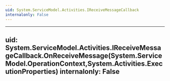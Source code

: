 ```yaml
---
uid: System.ServiceModel.Activities.IReceiveMessageCallback
internalonly: False
---
```


---
uid: System.ServiceModel.Activities.IReceiveMessageCallback.OnReceiveMessage(System.ServiceModel.OperationContext,System.Activities.ExecutionProperties)
internalonly: False
---
